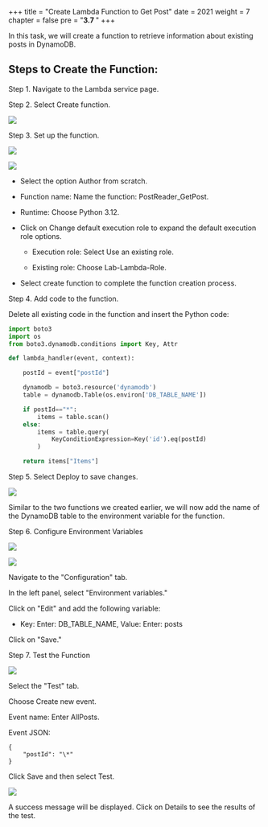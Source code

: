 +++
title = "Create Lambda Function to Get Post"
date = 2021
weight = 7
chapter = false
pre = "<b>3.7 </b>"
+++

In this task, we will create a function to retrieve information about existing posts in DynamoDB.

## Steps to Create the Function:

   Step 1. Navigate to the Lambda service page.

   Step 2. Select Create function.

   ![](/images/Aspose.Words.e13c2680-26b7-4f33-be2e-ef4ed39807a7.042.png)

   Step 3. Set up the function.

   ![](/images/Aspose.Words.e13c2680-26b7-4f33-be2e-ef4ed39807a7.043.png)

   ![](/images/Aspose.Words.e13c2680-26b7-4f33-be2e-ef4ed39807a7.044.png)

   - Select the option Author from scratch.

   - Function name: Name the function: PostReader_GetPost.

   - Runtime: Choose Python 3.12.

   - Click on Change default execution role to expand the default execution role options.

        + Execution role: Select Use an existing role.

        + Existing role: Choose Lab-Lambda-Role.

   - Select create function to complete the function creation process.

   Step 4. Add code to the function.

   Delete all existing code in the function and insert the Python code:

``` python
import boto3
import os
from boto3.dynamodb.conditions import Key, Attr

def lambda_handler(event, context):

    postId = event["postId"]

    dynamodb = boto3.resource('dynamodb')
    table = dynamodb.Table(os.environ['DB_TABLE_NAME'])

    if postId=="*":
        items = table.scan()
    else:
        items = table.query(
            KeyConditionExpression=Key('id').eq(postId)
        )

    return items["Items"]
```

   Step 5. Select Deploy to save changes.

![](/images/Aspose.Words.e13c2680-26b7-4f33-be2e-ef4ed39807a7.045.png)

Similar to the two functions we created earlier, we will now add the name of the DynamoDB table to the environment variable for the function.

Step 6. Configure Environment Variables

![](/images/Aspose.Words.e13c2680-26b7-4f33-be2e-ef4ed39807a7.046.png)

![](/images/Aspose.Words.e13c2680-26b7-4f33-be2e-ef4ed39807a7.047.png)

Navigate to the "Configuration" tab.

In the left panel, select "Environment variables."

Click on "Edit" and add the following variable:

+ Key: Enter: DB_TABLE_NAME, Value: Enter: posts

Click on "Save."

Step 7. Test the Function

![](/images/Aspose.Words.e13c2680-26b7-4f33-be2e-ef4ed39807a7.048.png)

Select the "Test" tab.

Choose Create new event.

Event name: Enter AllPosts.

Event JSON:

```
{
    "postId": "\*"
}
```

Click Save and then select Test.

![](/images/Aspose.Words.e13c2680-26b7-4f33-be2e-ef4ed39807a7.049.png)

A success message will be displayed. Click on Details to see the results of the test.
